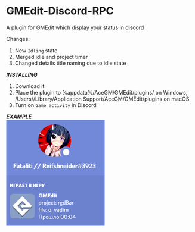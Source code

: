 # GMEdit-Discord-RPC
A plugin for GMEdit which display your status in discord

Changes:
1. New `Idling` state
2. Merged idle and project timer
3. Changed details title naming due to idle state

***INSTALLING***
1. Download it
2. Place the plugin to %appdata%/AceGM/GMEdit/plugins/ on Windows, /Users/<username>/Library/Application Support/AceGM/GMEdit/plugins on macOS
3. Turn on `Game activity` in Discord 

***EXAMPLE***  
![](demo.png)
